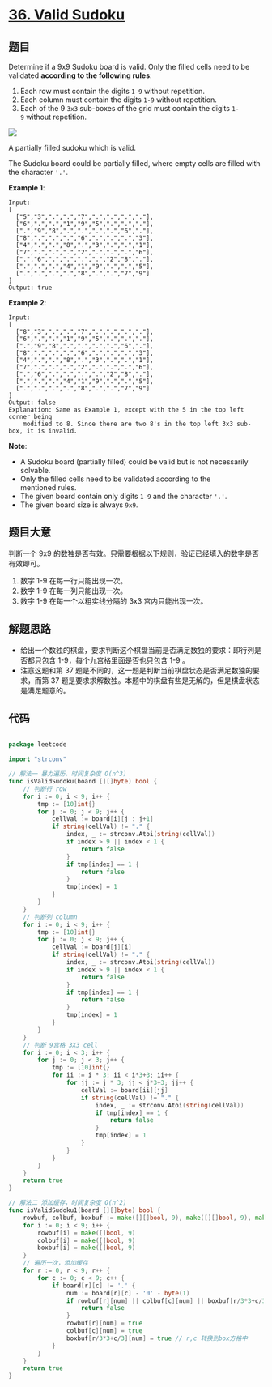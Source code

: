 # [36. Valid Sudoku](https://leetcode.com/problems/valid-sudoku/)


## 题目

Determine if a 9x9 Sudoku board is valid. Only the filled cells need to be validated **according to the following rules**:

1. Each row must contain the digits `1-9` without repetition.
2. Each column must contain the digits `1-9` without repetition.
3. Each of the 9 `3x3` sub-boxes of the grid must contain the digits `1-9` without repetition.

![](https://upload.wikimedia.org/wikipedia/commons/thumb/f/ff/Sudoku-by-L2G-20050714.svg/250px-Sudoku-by-L2G-20050714.svg.png)

A partially filled sudoku which is valid.

The Sudoku board could be partially filled, where empty cells are filled with the character `'.'`.

**Example 1**:


    Input:
    [
      ["5","3",".",".","7",".",".",".","."],
      ["6",".",".","1","9","5",".",".","."],
      [".","9","8",".",".",".",".","6","."],
      ["8",".",".",".","6",".",".",".","3"],
      ["4",".",".","8",".","3",".",".","1"],
      ["7",".",".",".","2",".",".",".","6"],
      [".","6",".",".",".",".","2","8","."],
      [".",".",".","4","1","9",".",".","5"],
      [".",".",".",".","8",".",".","7","9"]
    ]
    Output: true


**Example 2**:


    Input:
    [
      ["8","3",".",".","7",".",".",".","."],
      ["6",".",".","1","9","5",".",".","."],
      [".","9","8",".",".",".",".","6","."],
      ["8",".",".",".","6",".",".",".","3"],
      ["4",".",".","8",".","3",".",".","1"],
      ["7",".",".",".","2",".",".",".","6"],
      [".","6",".",".",".",".","2","8","."],
      [".",".",".","4","1","9",".",".","5"],
      [".",".",".",".","8",".",".","7","9"]
    ]
    Output: false
    Explanation: Same as Example 1, except with the 5 in the top left corner being 
        modified to 8. Since there are two 8's in the top left 3x3 sub-box, it is invalid.


**Note**:

- A Sudoku board (partially filled) could be valid but is not necessarily solvable.
- Only the filled cells need to be validated according to the mentioned rules.
- The given board contain only digits `1-9` and the character `'.'`.
- The given board size is always `9x9`.

## 题目大意

判断一个 9x9 的数独是否有效。只需要根据以下规则，验证已经填入的数字是否有效即可。

1. 数字 1-9 在每一行只能出现一次。
2. 数字 1-9 在每一列只能出现一次。
3. 数字 1-9 在每一个以粗实线分隔的 3x3 宫内只能出现一次。


## 解题思路

- 给出一个数独的棋盘，要求判断这个棋盘当前是否满足数独的要求：即行列是否都只包含 1-9，每个九宫格里面是否也只包含 1-9 。
- 注意这题和第 37 题是不同的，这一题是判断当前棋盘状态是否满足数独的要求，而第 37 题是要求求解数独。本题中的棋盘有些是无解的，但是棋盘状态是满足题意的。

## 代码

```go

package leetcode

import "strconv"

// 解法一 暴力遍历，时间复杂度 O(n^3)
func isValidSudoku(board [][]byte) bool {
	// 判断行 row
	for i := 0; i < 9; i++ {
		tmp := [10]int{}
		for j := 0; j < 9; j++ {
			cellVal := board[i][j : j+1]
			if string(cellVal) != "." {
				index, _ := strconv.Atoi(string(cellVal))
				if index > 9 || index < 1 {
					return false
				}
				if tmp[index] == 1 {
					return false
				}
				tmp[index] = 1
			}
		}
	}
	// 判断列 column
	for i := 0; i < 9; i++ {
		tmp := [10]int{}
		for j := 0; j < 9; j++ {
			cellVal := board[j][i]
			if string(cellVal) != "." {
				index, _ := strconv.Atoi(string(cellVal))
				if index > 9 || index < 1 {
					return false
				}
				if tmp[index] == 1 {
					return false
				}
				tmp[index] = 1
			}
		}
	}
	// 判断 9宫格 3X3 cell
	for i := 0; i < 3; i++ {
		for j := 0; j < 3; j++ {
			tmp := [10]int{}
			for ii := i * 3; ii < i*3+3; ii++ {
				for jj := j * 3; jj < j*3+3; jj++ {
					cellVal := board[ii][jj]
					if string(cellVal) != "." {
						index, _ := strconv.Atoi(string(cellVal))
						if tmp[index] == 1 {
							return false
						}
						tmp[index] = 1
					}
				}
			}
		}
	}
	return true
}

// 解法二 添加缓存，时间复杂度 O(n^2)
func isValidSudoku1(board [][]byte) bool {
	rowbuf, colbuf, boxbuf := make([][]bool, 9), make([][]bool, 9), make([][]bool, 9)
	for i := 0; i < 9; i++ {
		rowbuf[i] = make([]bool, 9)
		colbuf[i] = make([]bool, 9)
		boxbuf[i] = make([]bool, 9)
	}
	// 遍历一次，添加缓存
	for r := 0; r < 9; r++ {
		for c := 0; c < 9; c++ {
			if board[r][c] != '.' {
				num := board[r][c] - '0' - byte(1)
				if rowbuf[r][num] || colbuf[c][num] || boxbuf[r/3*3+c/3][num] {
					return false
				}
				rowbuf[r][num] = true
				colbuf[c][num] = true
				boxbuf[r/3*3+c/3][num] = true // r,c 转换到box方格中
			}
		}
	}
	return true
}


```
